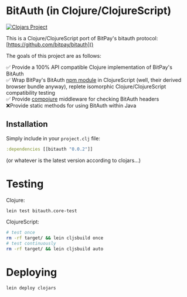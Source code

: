 # BitAuth (in Clojure/ClojureScript)

[![Clojars Project](http://clojars.org/bitauth/latest-version.svg)](http://clojars.org/bitauth)

This is a Clojure/ClojureScript port of BitPay's bitauth protocol: [https://github.com/bitpay/bitauth]()

The goals of this project are as follows:

✅ Provide a 100% API compatible Clojure implementation of BitPay's BitAuth <br/>
✅ Wrap BitPay's BitAuth [npm module](https://www.npmjs.com/package/bitauth) in ClojureScript (well, their derived browser bundle anyway), replete isomorphic Clojure/ClojureScript compatibility testing <br/>
✅ Provide [compojure](https://github.com/weavejester/compojure) middleware for checking BitAuth headers <br/>
❌Provide static methods for using BitAuth within Java

## Installation

Simply include in your `project.clj` file:

```clj
:dependencies [[bitauth "0.0.2"]]
```

(or whatever is the latest version according to clojars...)

# Testing

Clojure:

```bash
lein test bitauth.core-test
```

ClojureScript:

```bash
# test once
rm -rf target/ && lein cljsbuild once
# test continuously
rm -rf target/ && lein cljsbuild auto
```

# Deploying

```bash
lein deploy clojars
```
